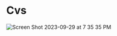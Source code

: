 # Cvs

![Screen Shot 2023-09-29 at 7 35 35 PM](https://github.com/juancasas1996/Cvs/assets/67381908/e2f47981-77f0-4bbf-b832-ef6d4ade6779)
